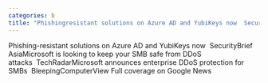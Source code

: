 ```yaml
---
categories: b
title: "Phishingresistant solutions on Azure AD and YubiKeys now  SecurityBrief Asia"
---
```

Phishing-resistant solutions on Azure AD and YubiKeys now&nbsp;&nbsp;SecurityBrief AsiaMicrosoft is looking to keep your SMB safe from DDoS attacks&nbsp;&nbsp;TechRadarMicrosoft announces enterprise DDoS protection for SMBs&nbsp;&nbsp;BleepingComputerView Full coverage on Google News
